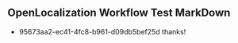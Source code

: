 ## OpenLocalization Workflow Test MarkDown
* 95673aa2-ec41-4fc8-b961-d09db5bef25d thanks!

<!--HONumber=Jul16_HO5-->



